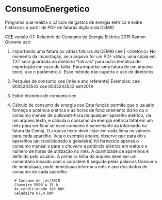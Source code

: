 # ConsumoEnergetico
Programa que realiza o cálculo de gastos de energia elétrica e exibe históricos a partir do PDF de  faturas digitais da CEMIG

CEE versão 0.1: Relatório de Consumo de Energia Elétrica
2019 Ramon Giovane 
uso:
1. Importando uma fatura ou várias faturas da CEMIG
        cee <fatura> | <diretório>
        No momento da importação, se o arquivo for um PDF válido, uma cópia em TXT será guardada no
        diretório "faturas" para outra tentativa de importação em caso de falha.
        Para importar uma fatura de um arquivo texto, use o parâmetro /i.
        Esse método não suporta o uso de diretórios.

2. Pesquisa de consumo
        cee <numeroCliente> [mês e ano referente]
        Exemplos:
                cee 8005243542
                cee 8005243542 set/2019

3. Exibir histórico de consumo
        cee <numeroCliente> <mesAnoIncial> <mesAnoFinal>

4. Cálculo de consumo de energia
        cee <numeroCliente> <mesAno> <arquivo TXT com consumos>
        Esta função permite que o usuário forneça a potência elétrica e as horas de funcionamento
        diário ou o consumo mensal de quilowatt-hora de qualquer aparelho elétrico, via um arquivo
        texto, e calcula o consumo de energia elétrica total em um mês para verificar se esse consumo é
        semelhante ao informado na fatura da Cemig. O arquivo texto deve listar em cada linha os valores
        para cada aparelho. Veja o exemplo abaixo, observe que para dois aparelhos (ar-condicionado e
        geladeira) foi fornecido apenas o consumo mensal e para o chuveiro a potência elétrica em watts
        e o número de horas de utilização no mês. A quantidade de aparelhos é definido pelo usuário. A
        primeira linha do arquivo deve ser um comentário iniciado com o caractere # seguido pelas
        palavras Consumo de mmm/aaaa, onde mmm/aaaa informa o mês e ano dos dados de consumo de
        cada aparelho.

        # Consumo de jul/2019
        Chuveiro 5500 w 15 h
        Ar-condicionado 186 kWh
        Geladeira 67,4 kWh
        
